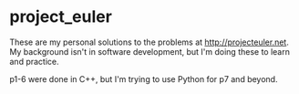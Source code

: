 # project_euler

These are my personal solutions to the problems at http://projecteuler.net. My background isn't in software development, but I'm doing these to learn and practice.

p1-6 were done in C++, but I'm trying to use Python for p7 and beyond.
